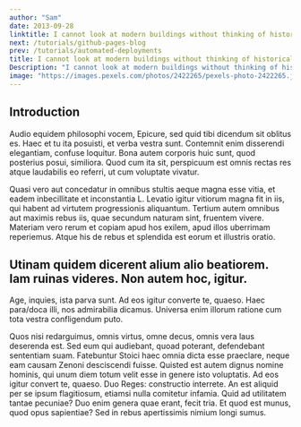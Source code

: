 ```yaml
---
author: "Sam"
date: 2013-09-28
linktitle: I cannot look at modern buildings without thinking of historical ones
next: /tutorials/github-pages-blog
prev: /tutorials/automated-deployments
title: I cannot look at modern buildings without thinking of historical ones
Description: "I cannot look at modern buildings without thinking of historical ones"
image: "https://images.pexels.com/photos/2422265/pexels-photo-2422265.jpeg?auto=compress&cs=tinysrgb&dpr=1&w=500"
---
```


## Introduction

Audio equidem philosophi vocem, Epicure, sed quid tibi dicendum sit oblitus es. Haec et tu ita posuisti, et verba vestra sunt. Contemnit enim disserendi elegantiam, confuse loquitur. Bona autem corporis huic sunt, quod posterius posui, similiora. Quod cum ita sit, perspicuum est omnis rectas res atque laudabilis eo referri, ut cum voluptate vivatur.

Quasi vero aut concedatur in omnibus stultis aeque magna esse vitia, et eadem inbecillitate et inconstantia L. Levatio igitur vitiorum magna fit in iis, qui habent ad virtutem progressionis aliquantum. Tertium autem omnibus aut maximis rebus iis, quae secundum naturam sint, fruentem vivere. Materiam vero rerum et copiam apud hos exilem, apud illos uberrimam reperiemus. Atque his de rebus et splendida est eorum et illustris oratio.

## Utinam quidem dicerent alium alio beatiorem. Iam ruinas videres. Non autem hoc, igitur.
Age, inquies, ista parva sunt. Ad eos igitur converte te, quaeso. Haec para/doca illi, nos admirabilia dicamus. Universa enim illorum ratione cum tota vestra confligendum puto.

Quos nisi redarguimus, omnis virtus, omne decus, omnis vera laus deserenda est. Sed eum qui audiebant, quoad poterant, defendebant sententiam suam. Fatebuntur Stoici haec omnia dicta esse praeclare, neque eam causam Zenoni desciscendi fuisse. Quisted est autem dignus nomine hominis, qui unum diem totum velit esse in genere isto voluptatis. Ad eos igitur convert te, quaeso. Duo Reges: constructio interrete. An est aliquid per se ipsum flagitiosum, etiamsi nulla comitetur infamia. Quid ad utilitatem tantae pecuniae? Duo enim genera quae erant, fecit tria. Et quod est munus, quod opus sapientiae? Sed in rebus apertissimis nimium longi sumus.